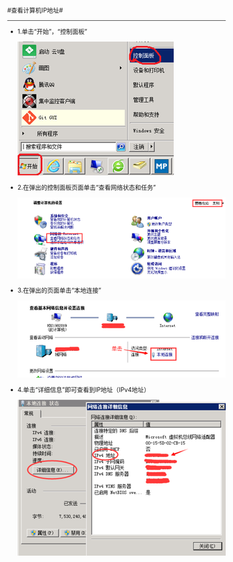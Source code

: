 #查看计算机IP地址#

---

* 1.单击“开始”，“控制面板”

	![开始](images/IP-1.png)

* 2.在弹出的控制面板页面单击“查看网络状态和任务”

	![控制面板](images/IP-2.png)

* 3.在弹出的页面单击“本地连接”

	![](images/IP-3.png)

* 4.单击“详细信息”即可查看到IP地址（IPv4地址）

	![](images/IP-4.png)

